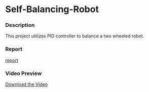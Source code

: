 # Self-Balancing-Robot  

### Description  
This project utilizes PID controller to balance a two wheeled robot.  

### Report  
 [report](/Report.pdf) 

### Video Preview 
[Download the Video](/robot%20vod)
